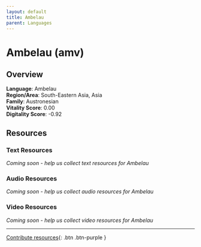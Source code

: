 ```yaml
---
layout: default
title: Ambelau
parent: Languages
---
```


# Ambelau (amv)

## Overview

**Language**: Ambelau  
**Region/Area**: South-Eastern Asia, Asia  
**Family**: Austronesian  
**Vitality Score**: 0.00  
**Digitality Score**: -0.92  

## Resources

### Text Resources
*Coming soon - help us collect text resources for Ambelau*

### Audio Resources
*Coming soon - help us collect audio resources for Ambelau*

### Video Resources
*Coming soon - help us collect video resources for Ambelau*

---

[Contribute resources](https://fairtrain.github.io/){: .btn .btn-purple }
